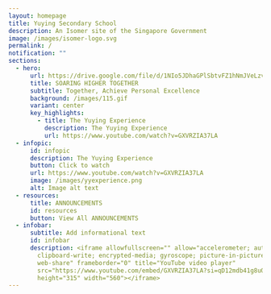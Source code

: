 ```yaml
---
layout: homepage
title: Yuying Secondary School
description: An Isomer site of the Singapore Government
image: /images/isomer-logo.svg
permalink: /
notification: ""
sections:
  - hero:
      url: https://drive.google.com/file/d/1NIo5JDhaGPlSbtvFZ1hNmJVeLzvrqsmo/view?usp=share_link
      title: SOARING HIGHER TOGETHER
      subtitle: Together, Achieve Personal Excellence
      background: /images/115.gif
      variant: center
      key_highlights:
        - title: The Yuying Experience
          description: The Yuying Experience
          url: https://www.youtube.com/watch?v=GXVRZIA37LA
  - infopic:
      id: infopic
      description: The Yuying Experience
      button: Click to watch
      url: https://www.youtube.com/watch?v=GXVRZIA37LA
      image: /images/yyexperience.png
      alt: Image alt text
  - resources:
      title: ANNOUNCEMENTS
      id: resources
      button: View All ANNOUNCEMENTS
  - infobar:
      subtitle: Add informational text
      id: infobar
      description: <iframe allowfullscreen="" allow="accelerometer; autoplay;
        clipboard-write; encrypted-media; gyroscope; picture-in-picture;
        web-share" frameborder="0" title="YouTube video player"
        src="https://www.youtube.com/embed/GXVRZIA37LA?si=qD12mdb41g8uOjG-"
        height="315" width="560"></iframe>
---
```

